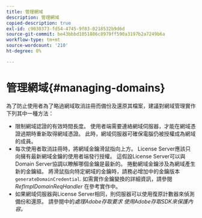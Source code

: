 ```yaml
---
title: 管理網域
description: 管理網域
copied-description: true
exl-id: c9030373-fd54-4745-9f03-0218532b9d6d
source-git-commit: be43bbbd1051886c8979ff590a3197b2a7249b6a
workflow-type: tm+mt
source-wordcount: '210'
ht-degree: 0%

---
```


# 管理網域{#managing-domains}

為了防止使用者為了略過網域取消註冊而備份及還原其檔案，建議對網域管理實作下列其中一種方法：

* 限制網域認證的有效時間長度。 使用者端需要連絡網域伺服器，才能在網域憑證過期時重新取得網域憑證。 此時，網域伺服器可確保電腦仍被授權成為網域的成員。
* 每次使用者取消註冊時，將網域金鑰滑鼠指向上方。 License Server應該只向擁有最新網域金鑰的使用者端發行授權。 這假設License Server可以與Domain Server協調以瞭解哪個金鑰是最新的。 捲動網域金鑰涉及為網域產生新的金鑰組。 將滑鼠指向特定網域的金鑰時，請務必增加中的金鑰版本 `generateDomainCredential`. 如需實作金鑰變換的詳細資訊，請參閱 *RefImplDomainReqHandler* 在參考實作中。
* 如果網域伺服器與License Server相同，則伺服器可以使用復原計數器來偵測備份和還原。 請參閱中的*處理Adobe存取要求* *使用Adobe存取SDK來保護內容。*

